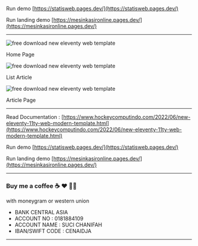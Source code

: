 



Run demo [https://statisweb.pages.dev/](https://statisweb.pages.dev/)

Run landing demo [https://mesinkasironline.pages.dev/](https://mesinkasironline.pages.dev/)

---

![free download new eleventy web template](<https://blogger.googleusercontent.com/img/b/R29vZ2xl/AVvXsEgVVCUC6PzqC4AOolJ72RgfoFZ2N2FK12ZurOk7j9PaaW5tNHYfFjMUZ2fe56t-_hNUb1t2s9j1O4I_7hVcbP-J8nl3I09BH4cHIrT1VwDPR2H_TR7v1wNFFWgx9DcWyG04Qozn_1QGXVpr9NfvrSlJV62zlVDkfXbfigYrWQj5yhW0-BLtGwJqrAyHOg/s2172/new%20elventy%2011ty%20modern%20web%20static%20site%20geenerator%20free%20download%20gratis%20souce%20code%20(1).png>)

Home Page

![free download new eleventy web template](<https://blogger.googleusercontent.com/img/b/R29vZ2xl/AVvXsEisiYdGHWXooQRYS1T4-YgCRW8rN5vckGeVShBglYaiTjFk8CNwFzU8-g4hXaCx-FvlX6xXO7bGqak4q1ovy49aeG6Al-6Y7o78-puzd8rHbwNxzwW49w77jzowM2BDl2zB5AJNpU2GzBFZbKUU-0I-FXuctVSDu0k5gHbLREIbHdKGClIjZ685wkkbpA/s1348/new%20elventy%2011ty%20modern%20web%20static%20site%20geenerator%20free%20download%20gratis%20souce%20code%20(2).png>)

List Article

![free download new eleventy web template](<https://blogger.googleusercontent.com/img/b/R29vZ2xl/AVvXsEg4uagNhDe1BDMmAXEZBwp2x-LAMspGw20dodaMbEkiHuPQnomwHwwvYFEYpCqKOpDT2ZplVDBjxOvBgcGyQGcnz19ZRkTs5JCRFFGB7ehjdQVUu5Wz1aW9BRAZIbGfc1yHb1hAz1t1XNQ_NuZ39LgX2RTH2nN09xz2dcj9Vza21gh4SPschwp1vGkacQ/s13w%20elventy%2011ty%20modern%20web%20static%20site%20geenerator%20free%20download%20gratis%20souce%20code%20(3).png>)

Article Page

---

Read Documentation : [https://www.hockeycomputindo.com/2022/06/new-eleventy-11ty-web-modern-template.html](https://www.hockeycomputindo.com/2022/06/new-eleventy-11ty-web-modern-template.html)

Run demo [https://statisweb.pages.dev/](https://statisweb.pages.dev/)

Run landing demo [https://mesinkasironline.pages.dev/](https://mesinkasironline.pages.dev/)

---

### Buy me a coffee ☕️ ❤️ ✌🏻

with moneygram or western union

- BANK CENTRAL ASIA
- ACCOUNT NO : 0181884109
- ACCOUNT NAME : SUCI CHANIFAH
- IBAN/SWIFT CODE : CENAIDJA

---
